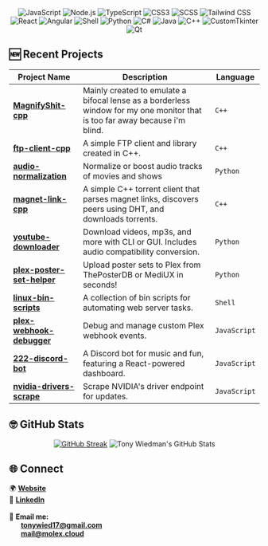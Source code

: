 

<div align="center">
  <img src="https://img.shields.io/badge/-JavaScript-F7DF1E?logo=javascript&logoColor=black&style=flat" alt="JavaScript">
<img src="https://img.shields.io/badge/-Node.js-339933?logo=node.js&logoColor=white&style=flat" alt="Node.js">
  <img src="https://img.shields.io/badge/-TypeScript-3178C6?logo=typescript&logoColor=white&style=flat" alt="TypeScript">
  <img src="https://img.shields.io/badge/-CSS3-1572B6?logo=css3&logoColor=white&style=flat" alt="CSS3">
  <img src="https://img.shields.io/badge/-SCSS-CC6699?logo=sass&logoColor=white&style=flat" alt="SCSS">
  <img src="https://img.shields.io/badge/-Tailwind%20CSS-06B6D4?logo=tailwindcss&logoColor=white&style=flat" alt="Tailwind CSS">
  <img src="https://img.shields.io/badge/-React-61DAFB?logo=react&logoColor=black&style=flat" alt="React">
  <img src="https://img.shields.io/badge/-Angular-DD0031?logo=angular&logoColor=white&style=flat" alt="Angular">
<img src="https://img.shields.io/badge/-Shell-4EAA25?logo=gnu-bash&logoColor=white&style=flat" alt="Shell">
  <img src="https://img.shields.io/badge/-Python-3776AB?logo=python&logoColor=white&style=flat" alt="Python">
  <img src="https://img.shields.io/badge/-C%23-800080?logo=csharp&logoColor=white&style=flat" alt="C#">
  <img src="https://img.shields.io/badge/-Java-007396?logo=java&logoColor=white&style=flat" alt="Java">
  <img src="https://img.shields.io/badge/-C%2B%2B-00599C?logo=cplusplus&logoColor=white&style=flat" alt="C++">
  <img src="https://img.shields.io/badge/-CustomTkinter-2B2B2B?style=flat&logo=python&logoColor=white" alt="CustomTkinter">
  <img src="https://img.shields.io/badge/-Qt-41CD52?logo=qt&logoColor=white&style=flat" alt="Qt">
</div>



## 🆕 Recent Projects  

| Project Name                  | Description                                                                                   | Language           | 
|-------------------------------|-----------------------------------------------------------------------------------------------|----------------------|
| **[MagnifyShit-cpp](https://github.com/tonywied17/MagnifyShit-cpp)** |  Mainly created to emulate a bifocal lense as a borderless window for my one monitor that is too far away because i'm blind.   |  `C++`        |
| **[ftp-client-cpp](https://github.com/tonywied17/ftp-client-cpp)** |  A simple FTP client and library created in C++.   |  `C++`        |
| **[audio-normalization](https://github.com/tonywied17/audio-normalization)** | Normalize or boost audio tracks of movies and shows    |  `Python`        | 
| **[magnet-link-cpp](https://github.com/tonywied17/magnet-link-cpp)** |  A simple C++ torrent client that parses magnet links, discovers peers using DHT, and downloads torrents.   |  `C++`        |
| **[youtube-downloader](https://github.com/tonywied17/youtube-downloader)** | Download videos, mp3s, and more with CLI or GUI. Includes audio compatibility conversion.         | `Python`             |
| **[plex-poster-set-helper](https://github.com/bbrown430/plex-poster-set-helper)** | Upload poster sets to Plex from ThePosterDB or MediUX in seconds!                      | `Python`             |
| **[linux-bin-scripts](https://github.com/tonywied17/linux-bin-scripts)** | A collection of bin scripts for automating web server tasks.                           | `Shell`              | 
| **[plex-webhook-debugger](https://github.com/tonywied17/plex-webhook-debugger)** | Debug and manage custom Plex webhook events.                                           | `JavaScript`         | 
| **[222-discord-bot](https://github.com/tonywied17/222-discord-bot)** | A Discord bot for music and fun, featuring a React-powered dashboard.                  | `JavaScript`         |
| **[nvidia-drivers-scrape](https://github.com/tonywied17/nvidia-drivers-scrape)** | Scrape NVIDIA's driver endpoint for updates.                                           | `JavaScript`         | 

## 🤓 GitHub Stats  

<p align="center">
  <a href="https://git.io/streak-stats"><img src="https://github-readme-streak-stats-silk-tau.vercel.app?user=tonywied17&theme=yeblu&hide_border=true" alt="GitHub Streak" /></a>
  <img src="https://github-readme-stats.vercel.app/api?username=tonywied17&show_icons=true&hide_rank=true&theme=yeblu&hide_border=true&count_private=true" alt="Tony Wiedman's GitHub Stats" />
</p>

## 🌐 Connect

🌍 **[Website](https://molexworks.com)**<br />
💼 **[LinkedIn](https://www.linkedin.com/in/tony-wiedman-1ba44a187/)**<br /><br />
📧 **Email me:** <br />
&nbsp;&nbsp;&nbsp;&nbsp;&nbsp;&nbsp;**tonywied17@gmail.com**<br />
&nbsp;&nbsp;&nbsp;&nbsp;&nbsp;&nbsp;**mail@molex.cloud**
